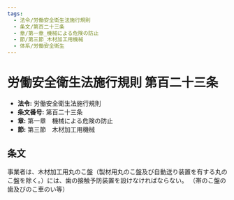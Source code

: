 ```yaml
---
tags:
  - 法令/労働安全衛生法施行規則
  - 条文/第百二十三条
  - 章/第一章_機械による危険の防止
  - 節/第三節_木材加工用機械
  - 体系/労働安全衛生
---
```

# 労働安全衛生法施行規則 第百二十三条

- **法令:** 労働安全衛生法施行規則
- **条文番号:** 第百二十三条
- **章:** 第一章　機械による危険の防止
- **節:** 第三節　木材加工用機械

## 条文
事業者は、木材加工用丸のこ盤（製材用丸のこ盤及び自動送り装置を有する丸のこ盤を除く。）には、歯の接触予防装置を設けなければならない。
（帯のこ盤の歯及びのこ車のい等）

